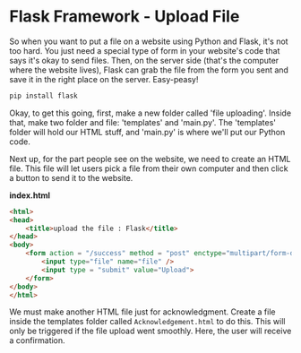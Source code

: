 # Flask Framework - Upload File

So when you want to put a file on a website using Python and Flask, it's not too hard. You just need a special type of form in your website's code that says it's okay to send files. Then, on the server side (that's the computer where the website lives), Flask can grab the file from the form you sent and save it in the right place on the server. Easy-peasy!


```bash
pip install flask
```

Okay, to get this going, first, make a new folder called 'file uploading'. Inside that, make two  folder and file: 'templates' and 'main.py'. The 'templates' folder will hold our HTML stuff, and 'main.py' is where we'll put our Python code.

Next up, for the part people see on the website, we need to create an HTML file. This file will let users pick a file from their own computer and then click a button to send it to the website.

**index.html**

```html
<html> 
<head> 
	<title>upload the file : Flask</title> 
</head> 
<body> 
	<form action = "/success" method = "post" enctype="multipart/form-data"> 
		<input type="file" name="file" /> 
		<input type = "submit" value="Upload"> 
	</form> 
</body> 
</html>
```

We must make another HTML file just for acknowledgment. Create a file inside the templates folder called `Acknowledgement.html` to do this. This will only be triggered if the file upload went smoothly. Here, the user will receive a confirmation.



